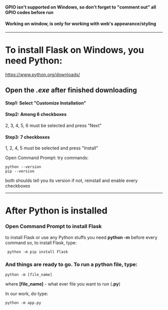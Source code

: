 #### GPIO isn't supported on Windows, so don't forget to "comment out" all GPIO codes before run
#### Working on window, is only for working with web's appearance/styling
----------------------------------------------------------------
# To install Flask on Windows, you need Python:

https://www.python.org/downloads/

## Open the *.exe* after finished downloading

#### Step1: Select "Customize Installation"

#### Step2: Among 6 checkboxes
2, 3, 4, 5, 6 must be selected and press "Next"

#### Step3: 7 checkboxes
1, 2, 4, 5 must be selected and press "Install"

Open Command Prompt:
try commands:
```
python --version
pip --version
```
both shoulds tell you its version
if not, reinstall and enable every checkboxes

--------------------------------------------------------------

# After Python is installed
### Open Command Prompt to install Flask

to install Flask or use any Python stuffs
you need **python -m** before every command
so, to install Flask, type:
```	
 python -m pip install Flask
```
### And things are ready to go. To run a python file, type:
```
python -m [file_name]
```

where **[file_name]** - what ever file you want to run (**.py**)

In our work, do type:
```
python -m app.py
```

